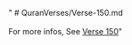 " # QuranVerses/Verse-150.md <br><br>For more infos, See [Verse 150](https://www.quranbookk.com/quran/search?q=150)"